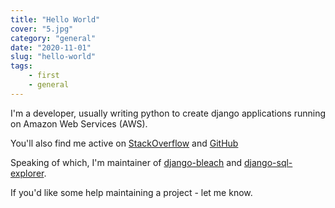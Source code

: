 ```yaml
---
title: "Hello World"
cover: "5.jpg"
category: "general"
date: "2020-11-01"
slug: "hello-world"
tags:
    - first
    - general
---
```


I'm a developer, usually writing python to create django applications running on Amazon Web Services (AWS).

You'll also find me active on [StackOverflow](https://stackoverflow.com/users/1199464/markwalker) and [GitHub](https://github.com/marksweb)

Speaking of which, I'm maintainer of [django-bleach](https://github.com/marksweb/django-bleach) and [django-sql-explorer](https://github.com/groveco/django-sql-explorer).

If you'd like some help maintaining a project - let me know.